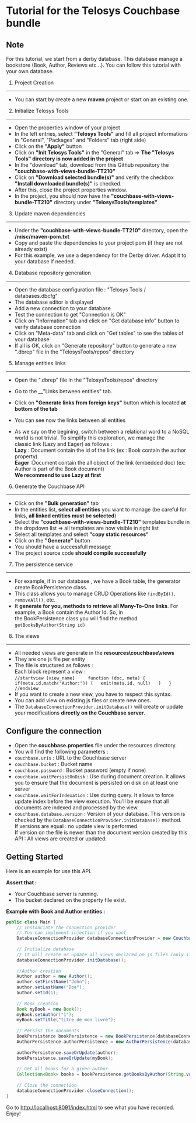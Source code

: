 Tutorial for the Telosys Couchbase bundle
===========================================

Note
-----
For this tutorial, we start from a derby database. This database manage a bookstore (Book, Author, Reviews etc ..). 
You can follow this tutorial with your own database.

1. Project Creation
----------------

* You can start by create a new __maven__ project or start on an existing one.

2. Initialize Telosys Tools
----------------------------------
- Open the properties window of your project
- In the left entries, select __"Telosys Tools"__ and fill all project informations in "General", "Packages" and "Folders" tab (right side)
- Click on the __"Apply"__ button
- Click on __"Init Telosys Tools"__ in the "General" tab => __The "Telosys Tools" directory is now added in the project__
- In the "download" tab, download from this Github repository the __"couchbase-with-views-bundle-TT210"__
- Click on __"Download selected bundle(s)"__ and verify the checkbox __"Install downloaded bundle(s)"__ is checked.
- After this, close the project properties window.
- In the project, you should now have the __"couchbase-with-views-bundle-TT210"__ directory under __"TelosysTools/templates"__

3. Update maven dependencies
----------------------------------
- Under the __"couchbase-with-views-bundle-TT210"__ directory, open the __/misc/maven-pom.txt__
- Copy and paste the dependencies to your project pom (if they are not already exist)
- For this example, we use a dependency for the Derby driver. Adapt it to your database if needed.

4. Database repository generation
-------------------------------
- Open the database configuration file : "Telosys Tools / databases.dbcfg"
- The database editor is displayed
- Add a new connection to your database
- Test the connection to get "Connection is OK"
- Click on "Information" tab and click on "Get database info" button to verify database connection
- Click on "Meta-data" tab and click on "Get tables" to see the tables of your database
- If all is OK, click on "Generate repository" button to generate a new ".dbrep" file in the "TelosysTools/repos" directory 

5. Manage entities links
-----------------------
- Open the ".dbrep" file in the "TelosysTools/repos" directory
- Go to the __"Links between entities" tab.
- Click on __"Generate links from foreign keys"__ button which is located __at bottom of the tab__
- You can see now the links between all entities

- As we say on the begining, switch between a relational word to a NoSQL world is not trivial. To simplify this exploration, we manage the  
classic link (Lazy and Eager) as follows :  
__Lazy__ : Document contain the id of the link (ex : Book contain the author property)  
__Eager__ :Document contain the all object of the link (embedded doc) (ex: Author is part of the Book document)  
__We recommend to use Lazy at first__

6. Generate the Couchbase API
----------------------------
- Click on the __"Bulk generation"__ tab
- In the entities list, __select all entities__ you want to manage (be careful for links, __all linked entities must be selected__)
- Select the __"couchbase-with-views-bundle-TT210"__ templates bundle in the dropdown list => all templates are now visible in right list
- Select all templates and select __"copy static resources"__
- Click on the __"Generate"__ button
- You should have a successfull message
- The project source code __should compile successfully__

7. The persistence service
---------------------------
- For example, if in our database , we have a Book table, the generator create BookPersistence class.
- This class allows you to manage CRUD Operations like `findById()`, `removeAll()`, etc.
- It __generate for you, methods to retrieve all Many-To-One links__. For example, a Book contain the Author Id. So, in  
the BookPersistence class you will find the method `getBooksByAuthor(String id)`


8. The views
----------
- All needed views are generate in the __resources\couchbase\views__
- They are one js file per entity
- The file is structured as follows :  
Each block represent a view :   
`
    //startview [view_name]    
    function (doc, meta) {  
      if(meta.id.match("Author:")) (  
       emit(meta.id, null)  
      )  
    }   
    //endview  
`  
- If you want to create a new view, you have to respect this syntax.
- You can add view on existing js files or create new ones.
- The `DatabaseConnectionProvider.initDatabase()` will create or update your modifications __directly on the Couchbase server__.


Configure the connection
-------------------------
- Open the __couchbase.properties__ file under the resources directory.
- You will find the following parameters :
- `couchbase.uris` : URL to the Couchbase server
- `couchbase.bucket` : Bucket name
- `couchbase.password` : Bucket password (empty if none)
- `couchbase.waitPersistOnDisk` : Use during document creation. It allows you to ensure that the document is persisted on disk on at least one server
- `couchbase.waitForIndexation` : Use during query. It allows to force update index before the view execution. You'll be ensure that all documents are indexed and processed by the view.
- `couchbase.database.version` : Version of your database. This version is checked by the `DatabaseConnectionProvider.initDatabase()` method.  
If versions are equal : no update view is performed  
If version on the file is newer than the document version created by this API : All views are created or updated.

Getting Started 
----------------
Here is an example for use this API.  

__Assert that :__ 
- Your Couchbase server is running.
- The bucket declared on the property file exist.
  
__Example with Book and Author entities :__ 
```java
public class Main {
	// Instanciate the connection provider
	// You can implement injection if you want
	DatabaseConnectionProvider databaseConnectionProvider = new CouchbaseConnectionProvider();
	
	// Initialize database
	// It will create or update all views declared on js files (only if the version on the property file is newer)
	databaseConnectionProvider.initDatabase();
	
	//Author creation
	Author author = new Author();
	author.setFirstName("John");
	author.setLastName("Doe");
	author.setId(1);
		
	// Book creation
	Book myBook = new Book();
	myBook.setAuthor("1");
	myBook.setTitle("titre de mon livre");
	
	// Persist the documents
	BookPersistence bookPersistence = new BookPersistence(databaseConnectionProvider);
	AuthorPersistence authorPersistence = new AuthorPersistence(databaseConnectionProvider);
		
	authorPersistence.saveOrUpdate(author);
	bookPersistence.saveOrUpdate(myBook);
	
	// Get all books for a given author
	Collection<Book> books = bookPersistence.getBooksByAuthor(String.valueOf(author.getId()));
	
	// Close the connection
	databaseConnectionProvider.closeConnection();
}
```
Go to [http://localhost:8091/index.html](http://localhost:8091/index.html) to see what you have recorded.
Enjoy!